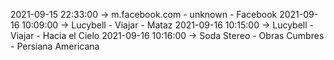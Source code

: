 2021-09-15 22:33:00 -> m.facebook.com - unknown - Facebook
2021-09-16 10:09:00 -> Lucybell - Viajar - Mataz
2021-09-16 10:15:00 -> Lucybell - Viajar - Hacia el Cielo
2021-09-16 10:16:00 -> Soda Stereo - Obras Cumbres - Persiana Americana
